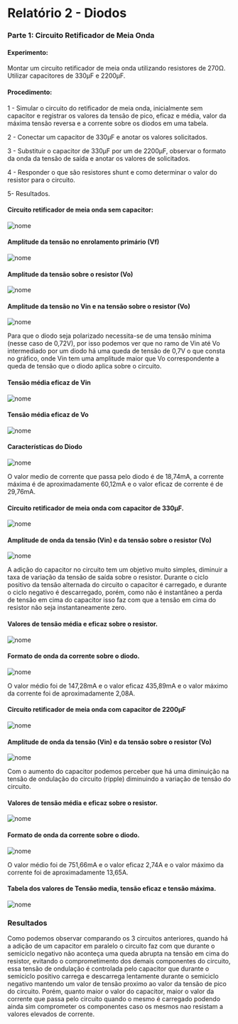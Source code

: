 # Relatório 2 - Diodos

### Parte 1: Circuito Retificador de Meia Onda

#### Experimento:

Montar um circuito retificador de meia onda utilizando resistores de 270Ω.
Utilizar capacitores de 330μF e 2200μF.

#### Procedimento:

1 - Simular o circuito do retificador de meia onda, inicialmente sem capacitor e registrar os valores da tensão de pico, eficaz e média, valor da máxima tensão reversa e a corrente sobre os diodos em uma tabela.

2 - Conectar um capacitor de 330μF e anotar os valores solicitados.

3 - Substituir o capacitor de 330μF por um de 2200μF, observar o formato da onda da tensão de saída e anotar os valores de solicitados.

4 - Responder o que são resistores shunt e como determinar o valor do resistor para o circuito.

5- Resultados.

#### Circuito retificador de meia onda sem capacitor:

![nome](/relatorio_eletronica_1/circuitomontado.png)

#### Amplitude da tensão no enrolamento primário (Vf)

![nome](/relatorio_eletronica_1/tensaovf.png)

#### Amplitude da tensão sobre o resistor (Vo)

![nome](/relatorio_eletronica_1/vo.png)

#### Amplitude da tensão no Vin e na tensão sobre o resistor (Vo)

![nome](/relatorio_eletronica_1/vinvo.png)

Para que o diodo seja polarizado necessita-se de uma tensão mínima (nesse caso de 0,72V), por isso podemos ver que no ramo de Vin até Vo intermediado por um diodo há uma queda de tensão de 0,7V o que consta no gráfico, onde Vin tem uma amplitude maior que Vo correspondente a queda de tensão que o diodo aplica sobre o circuito.

#### Tensão média eficaz de Vin

![nome](/relatorio_eletronica_1/vinvalor.png)

#### Tensão média eficaz de Vo

![nome](/relatorio_eletronica_1/vovalor.png)

#### Características do Diodo

![nome](/relatorio_eletronica_1/diodo11.png)

O valor medio de corrente que passa pelo diodo é de 18,74mA, a corrente máxima é de aproximadamente 60,12mA e o valor eficaz de corrente é de 29,76mA.

#### Circuito retificador de meia onda com capacitor de 330μF.

![nome](/relatorio_eletronica_1/capacitor.png)

#### Amplitude de onda da tensão (Vin) e da tensão sobre o resistor (Vo)

![nome](/relatorio_eletronica_1/capacitorvinvo.png)

A adição do capacitor no circuito tem um objetivo muito simples, diminuir a taxa de variação da tensão de saída sobre o resistor. Durante o ciclo positivo da tensão alternada do circuito o capacitor é carregado, e durante o ciclo negativo é descarregado, porém, como não é instantâneo a perda de tensão em cima do capacitor isso faz com que a tensão em cima do resistor não seja instantaneamente zero.

#### Valores de tensão média e eficaz sobre o resistor.

![nome](/relatorio_eletronica_1/vocapaci.png)

#### Formato de onda da corrente sobre o diodo.

![nome](/relatorio_eletronica_1/diodocapaci.png)

 O valor médio foi de 147,28mA e o valor eficaz 435,89mA e o valor máximo da corrente foi de aproximadamente 2,08A.

#### Circuito retificador de meia onda com capacitor de 2200μF

![nome](/relatorio_eletronica_1/capacitor2200.png)

#### Amplitude de onda da tensão (Vin) e da tensão sobre o resistor (Vo)

![nome](/relatorio_eletronica_1/vinvocapac.png)

Com o aumento do capacitor podemos perceber que há uma diminuição na tensão de ondulação do circuito (ripple) diminuindo a variação de tensão do circuito.

#### Valores de tensão média e eficaz sobre o resistor.

![nome](/relatorio_eletronica_1/vovalue.png)

#### Formato de onda da corrente sobre o diodo.

![nome](/relatorio_eletronica_1/d1value.png)

 O valor médio foi de 751,66mA e o valor eficaz 2,74A e o valor máximo da corrente foi de aproximadamente 13,65A.

 #### Tabela dos valores de Tensão media, tensão eficaz e tensão máxima.

 ![nome](/relatorio_eletronica_1/planilha.png)

 ### Resultados

 Como podemos observar comparando os 3 circuitos anteriores, quando há a adição de um capacitor em paralelo o circuito faz com que durante o semiciclo negativo não aconteça uma queda abrupta na tensão em cima do resistor, evitando o comprometimento dos demais componentes do circuito, essa tensão de ondulação é controlada pelo capacitor que durante o semiciclo positivo carrega e descarrega lentamente durante o semiciclo negativo mantendo um valor de tensão proximo ao valor da tensão de pico do circuito. Porém, quanto maior o valor do capacitor, maior o valor da corrente que passa pelo circuito quando o mesmo é carregado podendo ainda sim comprometer os componentes caso os mesmos nao resistam a valores elevados de corrente.
